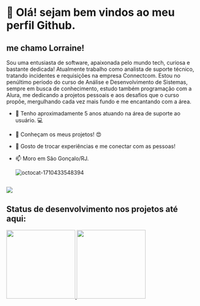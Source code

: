 # 👋 Olá! sejam bem vindos ao meu perfil Github.
## me chamo Lorraine!
Sou uma entusiasta de software, apaixonada pelo mundo tech, curiosa e bastante dedicada! 
Atualmente trabalho como analista de suporte técnico, tratando incidentes e requisições na empresa Connectcom.
Estou no penúltimo período do curso de Análise e Desenvolvimento de Sistemas, sempre em busca de conhecimento, estudo também programação com a Alura, me dedicando a projetos pessoais e aos desafios que o curso propõe, mergulhando cada vez mais fundo e me encantando com a área. 

- 🔭 Tenho aproximadamente 5 anos atuando na área de suporte ao usuário. :computer:
- 👯 Conheçam os meus projetos! :heart_eyes:
- 💬 Gosto de trocar experiências e me conectar com as pessoas!
- 📫 Moro em São Gonçalo/RJ.

  ![octocat-1710433548394](https://github.com/LorraineMorethon/lorrainemorethon/assets/158117337/838deb55-1b00-4be2-bcad-4b5789baf6e8 "width=100px")

  

##

<div>
<a href="https://www.linkedin.com/in/lorraine-morethson-ti/" target="_blank"><img loading="lazy" src="https://img.shields.io/badge/-LinkedIn-%230077B5?style=for-the-badge&logo=linkedin&logoColor=white" target="_blank"></a>
</div>


## Status de desenvolvimento nos projetos até aqui:

<div>
<a href="https://github.com/seu-usuário-aqui">
<img loading="lazy" height="180em" src="https://github-readme-stats.vercel.app/api/top-langs/?username=lorrainemorethon&layout=compact&langs_count=7&theme=dracula"/>
<img loading="lazy" height="180em" src="https://github-readme-stats.vercel.app/api?username=lorrainemorethon&show_icons=true&theme=dracula&include_all_commits=true&count_private=true"/>
</div>

